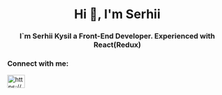 <h1 align="center">Hi 👋, I'm Serhii</h1>
<h3 align="center">I`m Serhii Kysil a Front-End Developer. Experienced with React(Redux)</h3>

<h3 align="left">Connect with me:</h3>
<p align="left">
<a href="https://linkedin.com/in/https://www.linkedin.com/in/serhii-kysil/" target="blank"><img align="center" src="https://raw.githubusercontent.com/rahuldkjain/github-profile-readme-generator/master/src/images/icons/Social/linked-in-alt.svg" alt="https://www.linkedin.com/in/serhii-kysil/" height="30" width="40" /></a>
</p>
